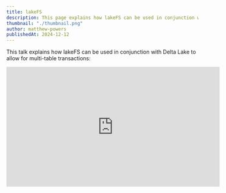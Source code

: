 ```yaml
---
title: lakeFS
description: This page explains how lakeFS can be used in conjunction with Delta Lake.
thumbnail: "./thumbnail.png"
author: matthew-powers
publishedAt: 2024-12-12
---
```


This talk explains how lakeFS can be used in conjunction with Delta Lake to allow for multi-table transactions:

<iframe
  width="560"
  height="315"
  src="https://www.youtube.com/embed/OYhbwrBCM9I"
  title="YouTube video player"
  frameBorder="0"
  allow="accelerometer; autoplay; clipboard-write; encrypted-media; gyroscope; picture-in-picture; web-share"
  allowFullScreen
></iframe>
